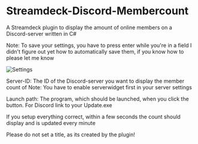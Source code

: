 # Streamdeck-Discord-Membercount
A Streamdeck plugin to display the amount of online members on a Discord-server written in C#

Note: To save your settings, you have to press enter while you're in a field
I didn't figure out yet how to automatically save them, if you know how to please let me know

![Settings](https://user-images.githubusercontent.com/34920726/142627755-ab8c8cfa-7224-4a4f-9c89-86771a84fa93.png)

Server-ID: The ID of the Discord-server you want to display the member count of
Note: You have to enable serverwidget first in your server settings

Launch path: The program, which should be launched, when you click the button. For Discord link to your Update.exe

If you setup everything correct, within a few seconds the count should display and is updated every minute

Please do not set a title, as its created by the plugin!
